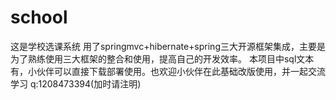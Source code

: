 # school
这是学校选课系统
用了springmvc+hibernate+spring三大开源框架集成，主要是为了熟练使用三大框架的整合和使用，提高自己的开发效率。
本项目中sql文本有，小伙伴可以直接下载部署使用。也欢迎小伙伴在此基础改版使用，并一起交流学习
q:1208473394(加时请注明)
